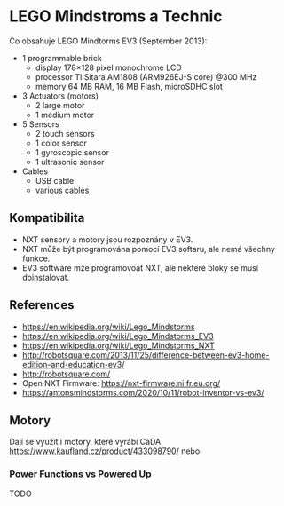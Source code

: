 # LEGO Mindstroms a Technic

Co obsahuje LEGO Mindtorms EV3 (September 2013):

- 1 programmable brick
  - display 178×128 pixel monochrome LCD  
  - processor TI Sitara AM1808 (ARM926EJ-S core) @300 MHz
  - memory 64 MB RAM, 16 MB Flash, microSDHC slot
- 3 Actuators (motors)
  - 2 large motor
  - 1 medium motor
- 5 Sensors
  - 2 touch sensors
  - 1 color sensor
  - 1 gyroscopic sensor
  - 1 ultrasonic sensor
- Cables
  - USB cable
  - various cables

## Kompatibilita

- NXT sensory a motory jsou rozpoznány v EV3.
- NXT může být programována pomocí EV3 softaru, ale nemá všechny funkce.
- EV3 software mže programovoat NXT, ale některé bloky se musí doinstalovat.

## References

- <https://en.wikipedia.org/wiki/Lego_Mindstorms>
- <https://en.wikipedia.org/wiki/Lego_Mindstorms_EV3>
- <https://en.wikipedia.org/wiki/Lego_Mindstorms_NXT>
- <http://robotsquare.com/2013/11/25/difference-between-ev3-home-edition-and-education-ev3/>
- <http://robotsquare.com/>
- Open NXT Firmware: <https://nxt-firmware.ni.fr.eu.org/>
- <https://antonsmindstorms.com/2020/10/11/robot-inventor-vs-ev3/>

## Motory

Dají se využít i motory, které vyrábí CaDA <https://www.kaufland.cz/product/433098790/> nebo

### Power Functions vs Powered Up

TODO
